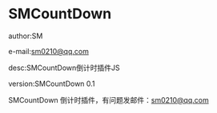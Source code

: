 ﻿# SMCountDown

author:SM

e-mail:sm0210@qq.com

desc:SMCountDown倒计时插件JS

version:SMCountDown 0.1


SMCountDown 倒计时插件，有问题发邮件：sm0210@qq.com
